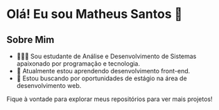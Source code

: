 # Olá! Eu sou Matheus Santos 👋

## Sobre Mim
- 👨🏻‍💻 Sou estudante de Análise e Desenvolvimento de Sistemas apaixonado por programação e tecnologia.
- 🌱 Atualmente estou aprendendo desenvolvimento front-end.
- 💼 Estou buscando por oportunidades de estágio na área de desenvolvimento web.

Fique à vontade para explorar meus repositórios para ver mais projetos!

